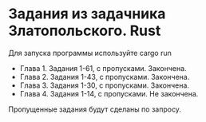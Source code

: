 # Задания из задачника Златопольского. Rust

Для запуска программы используйте cargo run

* Глава 1. Задания 1-61, с пропусками. Закончена.
* Глава 2. Задания 1-43, с пропусками. Закончена.
* Глава 3. Задания 1-30, с пропусками. Закончена.
* Глава 4. Задания 1-14, с пропусками. Не закончена.

Пропущенные задания будут сделаны по запросу.
